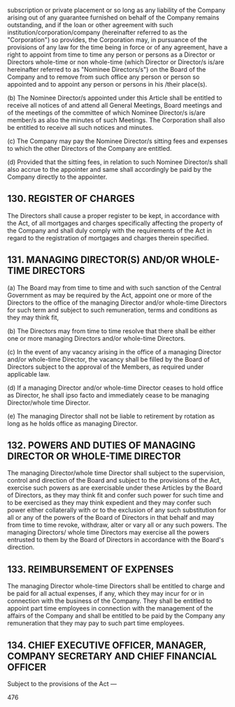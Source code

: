 subscription or private placement or so long as any liability of the Company arising out of any guarantee furnished on behalf of the Company remains outstanding, and if the loan or other agreement with such institution/corporation/company (hereinafter referred to as the "Corporation") so provides, the Corporation may, in pursuance of the provisions of any law for the time being in force or of any agreement, have a right to appoint from time to time any person or persons as a Director or Directors whole-time or non whole-time (which Director or Director/s is/are hereinafter referred to as "Nominee Directors/s") on the Board of the Company and to remove from such office any person or person so appointed and to appoint any person or persons in his /their place(s).

(b) The Nominee Director/s appointed under this Article shall be entitled to receive all notices of and attend all General Meetings, Board meetings and of the meetings of the committee of which Nominee Director/s is/are member/s as also the minutes of such Meetings. The Corporation shall also be entitled to receive all such notices and minutes.

(c) The Company may pay the Nominee Director/s sitting fees and expenses to which the other Directors of the Company are entitled.

(d) Provided that the sitting fees, in relation to such Nominee Director/s shall also accrue to the appointer and same shall accordingly be paid by the Company directly to the appointer.

## 130. REGISTER OF CHARGES

The Directors shall cause a proper register to be kept, in accordance with the Act, of all mortgages and charges specifically affecting the property of the Company and shall duly comply with the requirements of the Act in regard to the registration of mortgages and charges therein specified.

## 131. MANAGING DIRECTOR(S) AND/OR WHOLE-TIME DIRECTORS

(a) The Board may from time to time and with such sanction of the Central Government as may be required by the Act, appoint one or more of the Directors to the office of the managing Director and/or whole-time Directors for such term and subject to such remuneration, terms and conditions as they may think fit,

(b) The Directors may from time to time resolve that there shall be either one or more managing Directors and/or whole-time Directors.

(c) In the event of any vacancy arising in the office of a managing Director and/or whole-time Director, the vacancy shall be filled by the Board of Directors subject to the approval of the Members, as required under applicable law.

(d) If a managing Director and/or whole-time Director ceases to hold office as Director, he shall ipso facto and immediately cease to be managing Director/whole time Director.

(e) The managing Director shall not be liable to retirement by rotation as long as he holds office as managing Director.

## 132. POWERS AND DUTIES OF MANAGING DIRECTOR OR WHOLE-TIME DIRECTOR

The managing Director/whole time Director shall subject to the supervision, control and direction of the Board and subject to the provisions of the Act, exercise such powers as are exercisable under these Articles by the Board of Directors, as they may think fit and confer such power for such time and to be exercised as they may think expedient and they may confer such power either collaterally with or to the exclusion of any such substitution for all or any of the powers of the Board of Directors in that behalf and may from time to time revoke, withdraw, alter or vary all or any such powers. The managing Directors/ whole time Directors may exercise all the powers entrusted to them by the Board of Directors in accordance with the Board's direction.

## 133. REIMBURSEMENT OF EXPENSES

The managing Director whole-time Directors shall be entitled to charge and be paid for all actual expenses, if any, which they may incur for or in connection with the business of the Company. They shall be entitled to appoint part time employees in connection with the management of the affairs of the Company and shall be entitled to be paid by the Company any remuneration that they may pay to such part time employees.

## 134. CHIEF EXECUTIVE OFFICER, MANAGER, COMPANY SECRETARY AND CHIEF FINANCIAL OFFICER

Subject to the provisions of the Act —

476